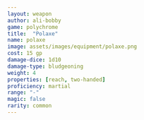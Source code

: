 ```yaml
---
layout: weapon
author: ali-bobby
game: polychrome
title:  "Polaxe"
name: polaxe
image: assets/images/equipment/polaxe.png
cost: 15 gp
damage-dice: 1d10
damage-type: bludgeoning
weight: 4
properties: [reach, two-handed]
proficiency: martial
range: "-"
magic: false
rarity: common
---
```

